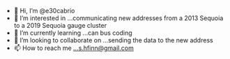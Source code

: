 - 👋 Hi, I’m @e30cabrio
- 👀 I’m interested in ...communicating new addresses from a 2013 Sequoia to a 2019 Sequoia gauge cluster
- 🌱 I’m currently learning ...can bus coding
- 💞️ I’m looking to collaborate on ...sending the data to the new address
- 📫 How to reach me ...s.hfinn@gmail.com

<!---
e30cabrio/e30cabrio is a ✨ special ✨ repository because its `README.md` (this file) appears on your GitHub profile.
You can click the Preview link to take a look at your changes.
--->
